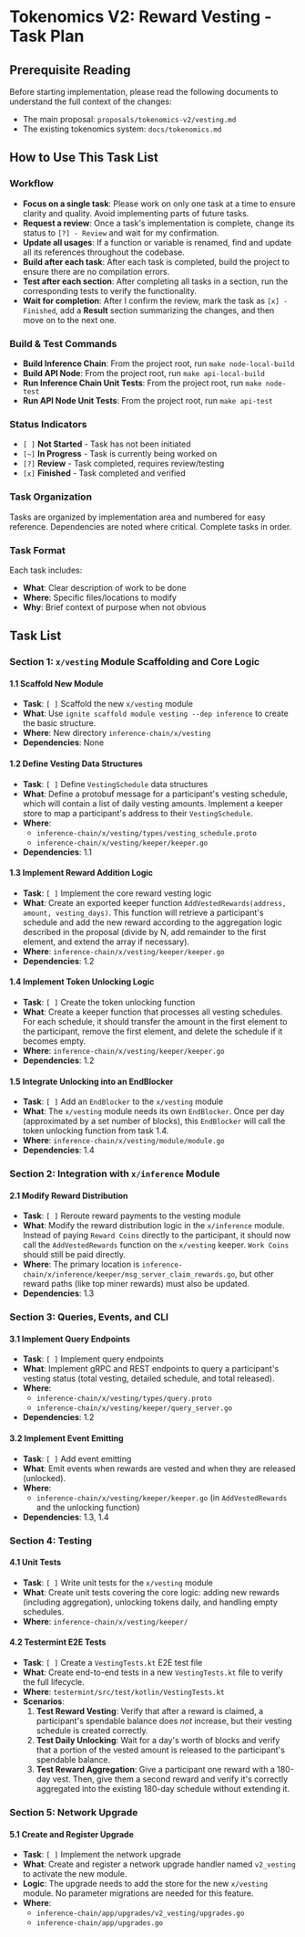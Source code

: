 # Tokenomics V2: Reward Vesting - Task Plan

## Prerequisite Reading

Before starting implementation, please read the following documents to understand the full context of the changes:
- The main proposal: `proposals/tokenomics-v2/vesting.md`
- The existing tokenomics system: `docs/tokenomics.md`

## How to Use This Task List

### Workflow
- **Focus on a single task**: Please work on only one task at a time to ensure clarity and quality. Avoid implementing parts of future tasks.
- **Request a review**: Once a task's implementation is complete, change its status to `[?] - Review` and wait for my confirmation.
- **Update all usages**: If a function or variable is renamed, find and update all its references throughout the codebase.
- **Build after each task**: After each task is completed, build the project to ensure there are no compilation errors.
- **Test after each section**: After completing all tasks in a section, run the corresponding tests to verify the functionality.
- **Wait for completion**: After I confirm the review, mark the task as `[x] - Finished`, add a **Result** section summarizing the changes, and then move on to the next one.

### Build & Test Commands
- **Build Inference Chain**: From the project root, run `make node-local-build`
- **Build API Node**: From the project root, run `make api-local-build`
- **Run Inference Chain Unit Tests**: From the project root, run `make node-test`
- **Run API Node Unit Tests**: From the project root, run `make api-test`

### Status Indicators
- `[ ]` **Not Started** - Task has not been initiated
- `[~]` **In Progress** - Task is currently being worked on
- `[?]` **Review** - Task completed, requires review/testing
- `[x]` **Finished** - Task completed and verified

### Task Organization
Tasks are organized by implementation area and numbered for easy reference. Dependencies are noted where critical. Complete tasks in order.

### Task Format
Each task includes:
- **What**: Clear description of work to be done
- **Where**: Specific files/locations to modify
- **Why**: Brief context of purpose when not obvious

## Task List

### **Section 1: `x/vesting` Module Scaffolding and Core Logic**

#### **1.1 Scaffold New Module**
- **Task**: `[ ]` Scaffold the new `x/vesting` module
- **What**: Use `ignite scaffold module vesting --dep inference` to create the basic structure.
- **Where**: New directory `inference-chain/x/vesting`
- **Dependencies**: None

#### **1.2 Define Vesting Data Structures**
- **Task**: `[ ]` Define `VestingSchedule` data structures
- **What**: Define a protobuf message for a participant's vesting schedule, which will contain a list of daily vesting amounts. Implement a keeper store to map a participant's address to their `VestingSchedule`.
- **Where**:
  - `inference-chain/x/vesting/types/vesting_schedule.proto`
  - `inference-chain/x/vesting/keeper/keeper.go`
- **Dependencies**: 1.1

#### **1.3 Implement Reward Addition Logic**
- **Task**: `[ ]` Implement the core reward vesting logic
- **What**: Create an exported keeper function `AddVestedRewards(address, amount, vesting_days)`. This function will retrieve a participant's schedule and add the new reward according to the aggregation logic described in the proposal (divide by N, add remainder to the first element, and extend the array if necessary).
- **Where**: `inference-chain/x/vesting/keeper/keeper.go`
- **Dependencies**: 1.2

#### **1.4 Implement Token Unlocking Logic**
- **Task**: `[ ]` Create the token unlocking function
- **What**: Create a keeper function that processes all vesting schedules. For each schedule, it should transfer the amount in the first element to the participant, remove the first element, and delete the schedule if it becomes empty.
- **Where**: `inference-chain/x/vesting/keeper/keeper.go`
- **Dependencies**: 1.2

#### **1.5 Integrate Unlocking into an EndBlocker**
- **Task**: `[ ]` Add an `EndBlocker` to the `x/vesting` module
- **What**: The `x/vesting` module needs its own `EndBlocker`. Once per day (approximated by a set number of blocks), this `EndBlocker` will call the token unlocking function from task 1.4.
- **Where**: `inference-chain/x/vesting/module/module.go`
- **Dependencies**: 1.4

### **Section 2: Integration with `x/inference` Module**

#### **2.1 Modify Reward Distribution**
- **Task**: `[ ]` Reroute reward payments to the vesting module
- **What**: Modify the reward distribution logic in the `x/inference` module. Instead of paying `Reward Coins` directly to the participant, it should now call the `AddVestedRewards` function on the `x/vesting` keeper. `Work Coins` should still be paid directly.
- **Where**: The primary location is `inference-chain/x/inference/keeper/msg_server_claim_rewards.go`, but other reward paths (like top miner rewards) must also be updated.
- **Dependencies**: 1.3

### **Section 3: Queries, Events, and CLI**

#### **3.1 Implement Query Endpoints**
- **Task**: `[ ]` Implement query endpoints
- **What**: Implement gRPC and REST endpoints to query a participant's vesting status (total vesting, detailed schedule, and total released).
- **Where**:
  - `inference-chain/x/vesting/types/query.proto`
  - `inference-chain/x/vesting/keeper/query_server.go`
- **Dependencies**: 1.2

#### **3.2 Implement Event Emitting**
- **Task**: `[ ]` Add event emitting
- **What**: Emit events when rewards are vested and when they are released (unlocked).
- **Where**:
  - `inference-chain/x/vesting/keeper/keeper.go` (in `AddVestedRewards` and the unlocking function)
- **Dependencies**: 1.3, 1.4

### **Section 4: Testing**

#### **4.1 Unit Tests**
- **Task**: `[ ]` Write unit tests for the `x/vesting` module
- **What**: Create unit tests covering the core logic: adding new rewards (including aggregation), unlocking tokens daily, and handling empty schedules.
- **Where**: `inference-chain/x/vesting/keeper/`

#### **4.2 Testermint E2E Tests**
- **Task**: `[ ]` Create a `VestingTests.kt` E2E test file
- **What**: Create end-to-end tests in a new `VestingTests.kt` file to verify the full lifecycle.
- **Where**: `testermint/src/test/kotlin/VestingTests.kt`
- **Scenarios**:
    1.  **Test Reward Vesting**: Verify that after a reward is claimed, a participant's spendable balance does *not* increase, but their vesting schedule is created correctly.
    2.  **Test Daily Unlocking**: Wait for a day's worth of blocks and verify that a portion of the vested amount is released to the participant's spendable balance.
    3.  **Test Reward Aggregation**: Give a participant one reward with a 180-day vest. Then, give them a second reward and verify it's correctly aggregated into the existing 180-day schedule without extending it.

### **Section 5: Network Upgrade**

#### **5.1 Create and Register Upgrade**
- **Task**: `[ ]` Implement the network upgrade
- **What**: Create and register a network upgrade handler named `v2_vesting` to activate the new module.
- **Logic**: The upgrade needs to add the store for the new `x/vesting` module. No parameter migrations are needed for this feature.
- **Where**:
    - `inference-chain/app/upgrades/v2_vesting/upgrades.go`
    - `inference-chain/app/upgrades.go` 